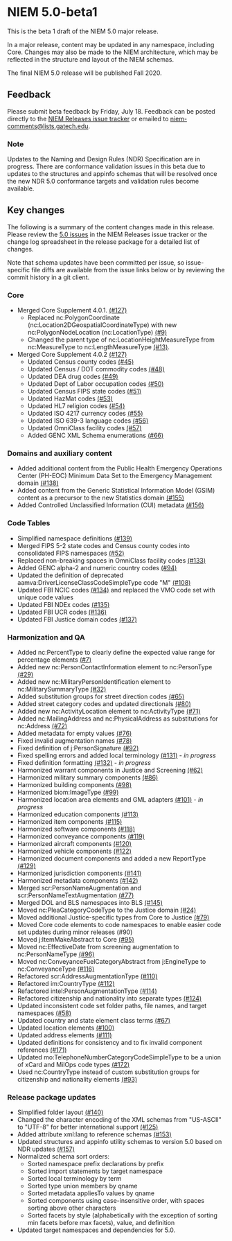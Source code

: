 
# NIEM 5.0-beta1

This is the beta 1 draft of the NIEM 5.0 major release.

In a major release, content may be updated in any namespace, including Core.  Changes may also be made to the NIEM architecture, which may be reflected in the structure and layout of the NIEM schemas.

The final NIEM 5.0 release will be published Fall 2020.

## Feedback

Please submit beta feedback by Friday, July 18.  Feedback can be posted directly to the [NIEM Releases issue tracker](https://github.com/NIEM/NIEM-Releases/issues) or emailed to niem-comments@lists.gatech.edu.

### Note

Updates to the Naming and Design Rules (NDR) Specification are in progress.  There are conformance validation issues in this beta due to updates to the structures and appinfo schemas that will be resolved once the new NDR 5.0 conformance targets and validation rules become available.

## Key changes

The following is a summary of the content changes made in this release.  Please review the [5.0 issues](https://github.com/NIEM/NIEM-Releases/issues?page=1&q=is%3Aissue+label%3A5.0) in the NIEM Releases issue tracker or the change log spreadsheet in the release package for a detailed list of changes.

Note that schema updates have been committed per issue, so issue-specific file diffs are available from the issue links below or by reviewing the commit history in a git client.

### Core

- Merged Core Supplement 4.0.1. [(#127)](https://github.com/NIEM/NIEM-Releases/issues/127)
  - Replaced nc:PolygonCoordinate (nc:Location2DGeospatialCoordinateType) with new nc:PolygonNodeLocation (nc:LocationType) [(#9)](https://github.com/NIEM/NIEM-Releases/issues/9)
  - Changed the parent type of nc:LocationHeightMeasureType from nc:MeasureType to nc:LengthMeasureType [(#13)](https://github.com/NIEM/NIEM-Releases/issues/13).
- Merged Core Supplement 4.0.2 [(#127)](https://github.com/NIEM/NIEM-Releases/issues/127)
  - Updated Census county codes [(#45)](https://github.com/NIEM/NIEM-Releases/issues/45)
  - Updated Census / DOT commodity codes [(#48)](https://github.com/NIEM/NIEM-Releases/issues/48)
  - Updated DEA drug codes [(#49)](https://github.com/NIEM/NIEM-Releases/issues/49)
  - Updated Dept of Labor occupation codes [(#50)](https://github.com/NIEM/NIEM-Releases/issues/50)
  - Updated Census FIPS state codes [(#51)](https://github.com/NIEM/NIEM-Releases/issues/51)
  - Updated HazMat codes [(#53)](https://github.com/NIEM/NIEM-Releases/issues/53)
  - Updated HL7 religion codes [(#54)](https://github.com/NIEM/NIEM-Releases/issues/54)
  - Updated ISO 4217 currency codes [(#55)](https://github.com/NIEM/NIEM-Releases/issues/55)
  - Updated ISO 639-3 language codes [(#56)](https://github.com/NIEM/NIEM-Releases/issues/56)
  - Updated OmniClass facility codes [(#57)](https://github.com/NIEM/NIEM-Releases/issues/57)
  - Added GENC XML Schema enumerations [(#66)](https://github.com/NIEM/NIEM-Releases/issues/66)

### Domains and auxiliary content

- Added additional content from the Public Health Emergency Operations Center (PH-EOC) Minimum Data Set to the Emergency Management domain [(#138)](https://github.com/NIEM/NIEM-Releases/issues/138)
- Added content from the Generic Statistical Information Model (GSIM) content as a precursor to the new Statistics domain [(#155)](https://github.com/NIEM/NIEM-Releases/issues/155)
- Added Controlled Unclassified Information (CUI) metadata [(#156)](https://github.com/NIEM/NIEM-Releases/issues/156)

### Code Tables

- Simplified namespace definitions [(#139)](https://github.com/NIEM/NIEM-Releases/issues/139)
- Merged FIPS 5-2 state codes and Census county codes into consolidated FIPS namespaces [(#52)](https://github.com/NIEM/NIEM-Releases/issues/52)
- Replaced non-breaking spaces in OmniClass facility codes [(#133)](https://github.com/NIEM/NIEM-Releases/issues/133)
- Added GENC alpha-2 and numeric country codes [(#94)](https://github.com/NIEM/NIEM-Releases/issues/94)
- Updated the definition of deprecated aamva:DriverLicenseClassCodeSimpleType code "M" [(#108)](https://github.com/NIEM/NIEM-Releases/issues/108)
- Updated FBI NCIC codes [(#134)](https://github.com/NIEM/NIEM-Releases/issues/134) and replaced the VMO code set with unique code values
- Updated FBI NDEx codes [(#135)](https://github.com/NIEM/NIEM-Releases/issues/135)
- Updated FBI UCR codes [(#136)](https://github.com/NIEM/NIEM-Releases/issues/136)
- Updated FBI Justice domain codes [(#137)](https://github.com/NIEM/NIEM-Releases/issues/137)

### Harmonization and QA

- Added nc:PercentType to clearly define the expected value range for percentage elements [(#7)](https://github.com/NIEM/NIEM-Releases/issues/7)
- Added new nc:PersonContactInformation element to nc:PersonType [(#29)](https://github.com/NIEM/NIEM-Releases/issues/29)
- Added new nc:MilitaryPersonIdentification element to nc:MilitarySummaryType [(#32)](https://github.com/NIEM/NIEM-Releases/issues/32)
- Added substitution groups for street direction codes [(#65)](https://github.com/NIEM/NIEM-Releases/issues/65)
- Added street category codes and updated directionals [(#80)](https://github.com/NIEM/NIEM-Releases/issues/80)
- Added new nc:ActivityLocation element to nc:ActivityType [(#71)](https://github.com/NIEM/NIEM-Releases/issues/71)
- Added nc:MailingAddress and nc:PhysicalAddress as substitutions for nc:Address [(#72)](https://github.com/NIEM/NIEM-Releases/issues/72)
- Added metadata for empty values [(#76)](https://github.com/NIEM/NIEM-Releases/issues/76)
- Fixed invalid augmentation names [(#78)](https://github.com/NIEM/NIEM-Releases/issues/78)
- Fixed definition of j:PersonSignature [(#92)](https://github.com/NIEM/NIEM-Releases/issues/92)
- Fixed spelling errors and added local terminology [(#131)](https://github.com/NIEM/NIEM-Releases/issues/131) - *in progress*
- Fixed definition formatting [(#132)](https://github.com/NIEM/NIEM-Releases/issues/132) - *in progress*
- Harmonized warrant components in Justice and Screening [(#62)](https://github.com/NIEM/NIEM-Releases/issues/62)
- Harmonized military summary components [(#86)](https://github.com/NIEM/NIEM-Releases/issues/86)
- Harmonized building components [(#98)](https://github.com/NIEM/NIEM-Releases/issues/98)
- Harmonized biom:ImageType [(#99)](https://github.com/NIEM/NIEM-Releases/issues/99)
- Harmonized location area elements and GML adapters [(#101)](https://github.com/NIEM/NIEM-Releases/issues/101) - *in progress*
- Harmonized education components [(#113)](https://github.com/NIEM/NIEM-Releases/issues/113)
- Harmonized item components [(#115)](https://github.com/NIEM/NIEM-Releases/issues/115)
- Harmonized software components [(#118)](https://github.com/NIEM/NIEM-Releases/issues/118)
- Harmonized conveyance components [(#119)](https://github.com/NIEM/NIEM-Releases/issues/119)
- Harmonized aircraft components [(#120)](https://github.com/NIEM/NIEM-Releases/issues/120)
- Harmonized vehicle components [(#122)](https://github.com/NIEM/NIEM-Releases/issues/122)
- Harmonized document components and added a new ReportType [(#129)](https://github.com/NIEM/NIEM-Releases/issues/129)
- Harmonized jurisdiction components [(#141)](https://github.com/NIEM/NIEM-Releases/issues/141)
- Harmonized metadata components [(#142)](https://github.com/NIEM/NIEM-Releases/issues/142)
- Merged scr:PersonNameAugmentation and scr:PersonNameTextAugmentation [(#77)](https://github.com/NIEM/NIEM-Releases/issues/77)
- Merged DOL and BLS namespaces into BLS [(#145)](C:\cdm\niem\releases\5.0\input\harmonization\145-bls)
- Moved nc:PleaCategoryCodeType to the Justice domain [(#24)](https://github.com/NIEM/NIEM-Releases/issues/24)
- Moved additional Justice-specific types from Core to Justice [(#79)](https://github.com/NIEM/NIEM-Releases/issues/79)
- Moved Core code elements to code namespaces to enable easier code set updates during minor releases (#90)
- Moved j:ItemMakeAbstract to Core [(#95)](https://github.com/NIEM/NIEM-Releases/issues/95)
- Moved nc:EffectiveDate from screening augmentation to nc:PersonNameType [(#96)](https://github.com/NIEM/NIEM-Releases/issues/96)
- Moved nc:ConveyanceFuelCategoryAbstract from j:EngineType to nc:ConveyanceType [(#116)](https://github.com/NIEM/NIEM-Releases/issues/116)
- Refactored scr:AddressAugmentationType [(#110)](https://github.com/NIEM/NIEM-Releases/issues/110)
- Refactored im:CountryType [(#112)](https://github.com/NIEM/NIEM-Releases/issues/112)
- Refactored intel:PersonAugmentationType [(#114)](https://github.com/NIEM/NIEM-Releases/issues/114)
- Refactored citizenship and nationality into separate types [(#124)](https://github.com/NIEM/NIEM-Releases/issues/124)
- Updated inconsistent code set folder paths, file names, and target namespaces [(#58)](https://github.com/NIEM/NIEM-Releases/issues/58)
- Updated country and state element class terms [(#67)](https://github.com/NIEM/NIEM-Releases/issues/67)
- Updated location elements [(#100)](https://github.com/NIEM/NIEM-Releases/issues/100)
- Updated address elements [(#111)](https://github.com/NIEM/NIEM-Releases/issues/111)
- Updated definitions for consistency and to fix invalid component references [(#171)](https://github.com/NIEM/NIEM-Releases/issues/171)
- Updated mo:TelephoneNumberCategoryCodeSimpleType to be a union of xCard and MilOps code types [(#172)](https://github.com/NIEM/NIEM-Releases/issues/172)
- Used nc:CountryType instead of custom substitution groups for citizenship and nationality elements [(#93)](https://github.com/NIEM/NIEM-Releases/issues/93)

### Release package updates

- Simplified folder layout [(#140)](https://github.com/NIEM/NIEM-Releases/issues/140)
- Changed the character encoding of the XML schemas from "US-ASCII" to "UTF-8" for better international support [(#125)](https://github.com/NIEM/NIEM-Releases/issues/125)
- Added attribute xml:lang to reference schemas [(#153)](https://github.com/NIEM/NIEM-Releases/issues/153)
- Updated structures and appinfo utility schemas to version 5.0 based on NDR updates [(#157)](https://github.com/NIEM/NIEM-Releases/issues/157)
- Normalized schema sort orders:
  - Sorted namespace prefix declarations by prefix
  - Sorted import statements by target namespace
  - Sorted local terminology by term
  - Sorted type union members by qname
  - Sorted metadata appliesTo values by qname
  - Sorted components using case-insensitive order, with spaces sorting above other characters
  - Sorted facets by style (alphabetically with the exception of sorting min facets before max facets), value, and definition
- Updated target namespaces and dependencies for 5.0.
